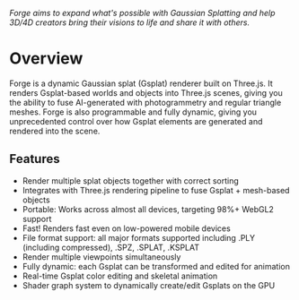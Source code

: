 
*Forge aims to expand what's possible with Gaussian Splatting and help 3D/4D creators bring their visions to life and share it with others.*

# Overview

Forge is a dynamic Gaussian splat (Gsplat) renderer built on Three.js. It renders Gsplat-based worlds and objects into Three.js scenes, giving you the ability to fuse AI-generated with photogrammetry and regular triangle meshes. Forge is also programmable and fully dynamic, giving you unprecedented control over how Gsplat elements are generated and rendered into the scene.

## Features
- Render multiple splat objects together with correct sorting
- Integrates with Three.js rendering pipeline to fuse Gsplat + mesh-based objects
- Portable: Works across almost all devices, targeting 98%+ WebGL2 support
- Fast! Renders fast even on low-powered mobile devices
- File format support: all major formats supported including .PLY (including compressed), .SPZ, .SPLAT, .KSPLAT
- Render multiple viewpoints simultaneously
- Fully dynamic: each Gsplat can be transformed and edited for animation
- Real-time Gsplat color editing and skeletal animation
- Shader graph system to dynamically create/edit Gsplats on the GPU
